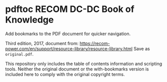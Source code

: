 # pdftoc RECOM DC-DC Book of Knowledge

Add bookmarks to the PDF document for quicker navigation.

Third edition, 2017, document from:
https://recom-power.com/en/support/resource-library/resource-library.html
Save as `original.pdf`.

This repository only includes the table of contents information and scripting tools.
Neither the original document or the with-bookmarks version is included here to comply with the original copyright terms.

